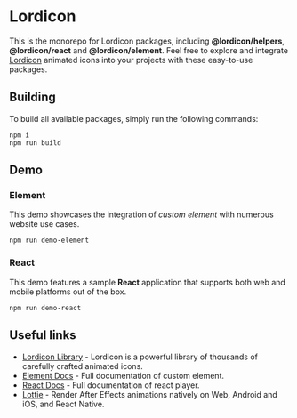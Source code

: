 # Lordicon

This is the monorepo for Lordicon packages, including __@lordicon/helpers__, __@lordicon/react__ and __@lordicon/element__. 
Feel free to explore and integrate [Lordicon](https://lordicon.com/) animated icons into your projects with these easy-to-use packages.

## Building

To build all available packages, simply run the following commands:

```
npm i
npm run build
```

## Demo

### Element

This demo showcases the integration of _custom element_ with numerous website use cases.

```
npm run demo-element
```

### React

This demo features a sample __React__ application that supports both web and mobile platforms out of the box.

```
npm run demo-react
```

## Useful links

- [Lordicon Library](https://lordicon.com/) - Lordicon is a powerful library of
  thousands of carefully crafted animated icons.
- [Element Docs](https://element.lordicon.com/) - Full documentation of custom
  element.
- [React Docs](https://react.lordicon.com/) - Full documentation of react player.
- [Lottie](http://airbnb.io/lottie) - Render After Effects animations natively
  on Web, Android and iOS, and React Native.
